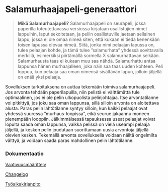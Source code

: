 # Salamurhaajapeli-generaattori

>**Mikä Salamurhaajapeli?**
Salamurhaajapeli on seurapeli, jossa paperilla toteutettavassa versiossa kirjataan osallistujien nimet lappuihin, laput sekoitetaan, ja peliin osallistuville jaetaan sellainen lappu, jossa ei ole omaa nimeä siten, että kukaan ei tiedä kenenkään toisen lapussa olevaa nimeä. Siitä, jonka nimi pelaajan lapussa on, tulee pelaajan kohde, ja tämä tulee ”salamurhata” yhdessä sovittavalla merkillä, esimerkiksi piirtämällä sormella X salamurhattavan selkään. Salamurhausta taas ei kukaan muu saa nähdä. Salamurhattu antaa lappunsa hänen murhaajalleen, joka näin saa taas uuden kohteen. Peli loppuu, kun pelaaja saa oman nimensä sisältävän lapun, jolloin jäljellä on enää yksi pelaaja.
 
Sovelluksen tarkoituksena on auttaa tekemään toimiva salamurhaajapeli. Jos arvonta tehdään paperilapuilla, niin pelistä ei välttämättä tule optimaalinen, jos ei ole pelin ulkopuolista pelinjohtajaa. Itse arvontatilanne voi pitkittyä, jos joku saa oman lappunsa, sillä silloin arvonta on aloitettava alusta. Paras pelin lähtötilanne syntyy silloin, kun kaikki pelaajat ovat yhdessä suuressa ”murhaus-loopissa”, eikä seurue jakaannu moneen pienempään looppiin. Jälkimmäisessä tapauksessa useat pelaajat voivat lopulta saada oman lappunsa, vaikka pelissä on vielä useampi pelaaja jäljellä, ja kesken pelin joudutaan suorittamaan uusia arvontoja jäljellä olevien kesken. Tekemällä arvonta sovelluksella voidaan näiltä ongelmilta välttyä, ja voidaan saada paras mahdollinen pelin lähtötilanne.

### Dokumentaatio

[Vaativuusmäärittely](https://github.com/jussiiih/ot-harjoitustyo2/blob/master/dokumentaatio/vaatimusmaarittely.md)

[Changelog](https://github.com/jussiiih/ot-harjoitustyo2/blob/master/dokumentaatio/changelog.md)

[Työaikakirjanpito](https://github.com/jussiiih/ot-harjoitustyo2/blob/master/dokumentaatio/tuntikirjanpito.md)
